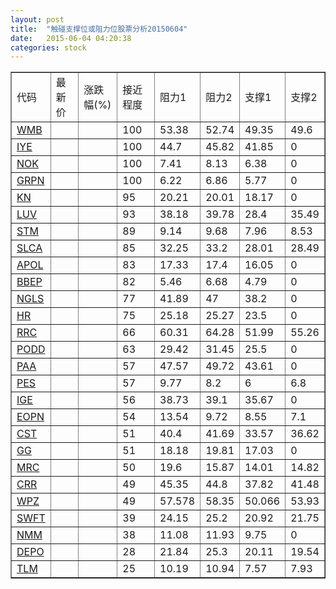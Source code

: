 ```yaml
---
layout: post
title:  "触碰支撑位或阻力位股票分析20150604"
date:   2015-06-04 04:20:38
categories: stock
---
```

<script type="text/javascript">
var stockList = []
stockList.push('gb_wmb');
stockList.push('gb_iye');
stockList.push('gb_nok');
stockList.push('gb_grpn');
stockList.push('gb_kn');
stockList.push('gb_luv');
stockList.push('gb_stm');
stockList.push('gb_slca');
stockList.push('gb_apol');
stockList.push('gb_bbep');
stockList.push('gb_ngls');
stockList.push('gb_hr');
stockList.push('gb_rrc');
stockList.push('gb_podd');
stockList.push('gb_paa');
stockList.push('gb_pes');
stockList.push('gb_ige');
stockList.push('gb_eopn');
stockList.push('gb_cst');
stockList.push('gb_gg');
stockList.push('gb_mrc');
stockList.push('gb_crr');
stockList.push('gb_wpz');
stockList.push('gb_swft');
stockList.push('gb_nmm');
stockList.push('gb_depo');
stockList.push('gb_tlm');
</script>
<table border="1">
 <tr>
 <td>代码</td>
 <td>最新价</td>
 <td>涨跌幅(%)</td>
 <td>接近程度</td>
 <td>阻力1</td>
 <td>阻力2</td>
 <td>支撑1</td>
 <td>支撑2</td>
</tr>
  <tr id="wmb" class="green">
  <td><a href="http://stock.finance.sina.com.cn/usstock/quotes/WMB.html" target="_blank">WMB</a></td><td></td><td></td><td>100</td><td>53.38</td><td>52.74</td><td>49.35</td><td>49.6</td></tr>
  <tr id="iye" class="red">
  <td><a href="http://stock.finance.sina.com.cn/usstock/quotes/IYE.html" target="_blank">IYE</a></td><td></td><td></td><td>100</td><td>44.7</td><td>45.82</td><td>41.85</td><td>0</td></tr>
  <tr id="nok" class="red">
  <td><a href="http://stock.finance.sina.com.cn/usstock/quotes/NOK.html" target="_blank">NOK</a></td><td></td><td></td><td>100</td><td>7.41</td><td>8.13</td><td>6.38</td><td>0</td></tr>
  <tr id="grpn" class="red">
  <td><a href="http://stock.finance.sina.com.cn/usstock/quotes/GRPN.html" target="_blank">GRPN</a></td><td></td><td></td><td>100</td><td>6.22</td><td>6.86</td><td>5.77</td><td>0</td></tr>
  <tr id="kn" class="red">
  <td><a href="http://stock.finance.sina.com.cn/usstock/quotes/KN.html" target="_blank">KN</a></td><td></td><td></td><td>95</td><td>20.21</td><td>20.01</td><td>18.17</td><td>0</td></tr>
  <tr id="luv" class="red">
  <td><a href="http://stock.finance.sina.com.cn/usstock/quotes/LUV.html" target="_blank">LUV</a></td><td></td><td></td><td>93</td><td>38.18</td><td>39.78</td><td>28.4</td><td>35.49</td></tr>
  <tr id="stm" class="green">
  <td><a href="http://stock.finance.sina.com.cn/usstock/quotes/STM.html" target="_blank">STM</a></td><td></td><td></td><td>89</td><td>9.14</td><td>9.68</td><td>7.96</td><td>8.53</td></tr>
  <tr id="slca" class="red">
  <td><a href="http://stock.finance.sina.com.cn/usstock/quotes/SLCA.html" target="_blank">SLCA</a></td><td></td><td></td><td>85</td><td>32.25</td><td>33.2</td><td>28.01</td><td>28.49</td></tr>
  <tr id="apol" class="red">
  <td><a href="http://stock.finance.sina.com.cn/usstock/quotes/APOL.html" target="_blank">APOL</a></td><td></td><td></td><td>83</td><td>17.33</td><td>17.4</td><td>16.05</td><td>0</td></tr>
  <tr id="bbep" class="red">
  <td><a href="http://stock.finance.sina.com.cn/usstock/quotes/BBEP.html" target="_blank">BBEP</a></td><td></td><td></td><td>82</td><td>5.46</td><td>6.68</td><td>4.79</td><td>0</td></tr>
  <tr id="ngls" class="red">
  <td><a href="http://stock.finance.sina.com.cn/usstock/quotes/NGLS.html" target="_blank">NGLS</a></td><td></td><td></td><td>77</td><td>41.89</td><td>47</td><td>38.2</td><td>0</td></tr>
  <tr id="hr" class="green">
  <td><a href="http://stock.finance.sina.com.cn/usstock/quotes/HR.html" target="_blank">HR</a></td><td></td><td></td><td>75</td><td>25.18</td><td>25.27</td><td>23.5</td><td>0</td></tr>
  <tr id="rrc" class="green">
  <td><a href="http://stock.finance.sina.com.cn/usstock/quotes/RRC.html" target="_blank">RRC</a></td><td></td><td></td><td>66</td><td>60.31</td><td>64.28</td><td>51.99</td><td>55.26</td></tr>
  <tr id="podd" class="red">
  <td><a href="http://stock.finance.sina.com.cn/usstock/quotes/PODD.html" target="_blank">PODD</a></td><td></td><td></td><td>63</td><td>29.42</td><td>31.45</td><td>25.5</td><td>0</td></tr>
  <tr id="paa" class="red">
  <td><a href="http://stock.finance.sina.com.cn/usstock/quotes/PAA.html" target="_blank">PAA</a></td><td></td><td></td><td>57</td><td>47.57</td><td>49.72</td><td>43.61</td><td>0</td></tr>
  <tr id="pes" class="green">
  <td><a href="http://stock.finance.sina.com.cn/usstock/quotes/PES.html" target="_blank">PES</a></td><td></td><td></td><td>57</td><td>9.77</td><td>8.2</td><td>6</td><td>6.8</td></tr>
  <tr id="ige" class="red">
  <td><a href="http://stock.finance.sina.com.cn/usstock/quotes/IGE.html" target="_blank">IGE</a></td><td></td><td></td><td>56</td><td>38.73</td><td>39.1</td><td>35.67</td><td>0</td></tr>
  <tr id="eopn" class="green">
  <td><a href="http://stock.finance.sina.com.cn/usstock/quotes/EOPN.html" target="_blank">EOPN</a></td><td></td><td></td><td>54</td><td>13.54</td><td>9.72</td><td>8.55</td><td>7.1</td></tr>
  <tr id="cst" class="red">
  <td><a href="http://stock.finance.sina.com.cn/usstock/quotes/CST.html" target="_blank">CST</a></td><td></td><td></td><td>51</td><td>40.4</td><td>41.69</td><td>33.57</td><td>36.62</td></tr>
  <tr id="gg" class="red">
  <td><a href="http://stock.finance.sina.com.cn/usstock/quotes/GG.html" target="_blank">GG</a></td><td></td><td></td><td>51</td><td>18.18</td><td>19.81</td><td>17.03</td><td>0</td></tr>
  <tr id="mrc" class="red">
  <td><a href="http://stock.finance.sina.com.cn/usstock/quotes/MRC.html" target="_blank">MRC</a></td><td></td><td></td><td>50</td><td>19.6</td><td>15.87</td><td>14.01</td><td>14.82</td></tr>
  <tr id="crr" class="red">
  <td><a href="http://stock.finance.sina.com.cn/usstock/quotes/CRR.html" target="_blank">CRR</a></td><td></td><td></td><td>49</td><td>45.35</td><td>44.8</td><td>37.82</td><td>41.48</td></tr>
  <tr id="wpz" class="green">
  <td><a href="http://stock.finance.sina.com.cn/usstock/quotes/WPZ.html" target="_blank">WPZ</a></td><td></td><td></td><td>49</td><td>57.578</td><td>58.35</td><td>50.066</td><td>53.93</td></tr>
  <tr id="swft" class="red">
  <td><a href="http://stock.finance.sina.com.cn/usstock/quotes/SWFT.html" target="_blank">SWFT</a></td><td></td><td></td><td>39</td><td>24.15</td><td>25.2</td><td>20.92</td><td>21.75</td></tr>
  <tr id="nmm" class="red">
  <td><a href="http://stock.finance.sina.com.cn/usstock/quotes/NMM.html" target="_blank">NMM</a></td><td></td><td></td><td>38</td><td>11.08</td><td>11.93</td><td>9.75</td><td>0</td></tr>
  <tr id="depo" class="red">
  <td><a href="http://stock.finance.sina.com.cn/usstock/quotes/DEPO.html" target="_blank">DEPO</a></td><td></td><td></td><td>28</td><td>21.84</td><td>25.3</td><td>20.11</td><td>19.54</td></tr>
  <tr id="tlm" class="green">
  <td><a href="http://stock.finance.sina.com.cn/usstock/quotes/TLM.html" target="_blank">TLM</a></td><td></td><td></td><td>25</td><td>10.19</td><td>10.94</td><td>7.57</td><td>7.93</td></tr>
</table>
